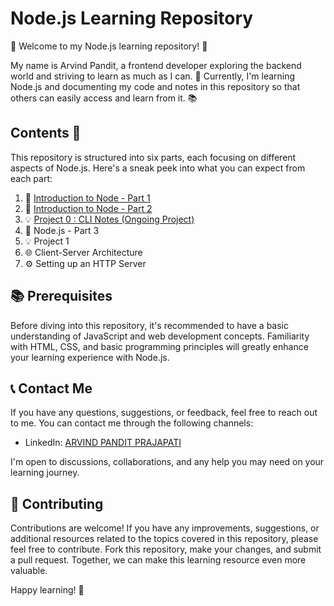 # Node.js Learning Repository

🌟 Welcome to my Node.js learning repository! 🌟

My name is Arvind Pandit, a frontend developer exploring the backend world and striving to learn as much as I can. 🚀 Currently, I'm learning Node.js and documenting my code and notes in this repository so that others can easily access and learn from it. 📚

## Contents 📜

This repository is structured into six parts, each focusing on different aspects of Node.js. Here's a sneak peek into what you can expect from each part:

1. 🌱 [Introduction to Node - Part 1](https://github.com/arvindpndit/nodeJS/blob/master/01%20Intro%20to%20Node-1/node1.md)
2. 🌱 [Introduction to Node - Part 2](https://github.com/arvindpndit/nodeJS/blob/master/02%20Intro%20to%20Node-2/node2.md)
3. 💡 [Project 0 : CLI Notes (Ongoing Project)](https://github.com/arvindpndit/CLI-Notes)
4. 🧠 Node.js - Part 3
5. 💡 Project 1
6. 🌐 Client-Server Architecture
7. ⚙️ Setting up an HTTP Server

## 📚 Prerequisites

Before diving into this repository, it's recommended to have a basic understanding of JavaScript and web development concepts. Familiarity with HTML, CSS, and basic programming principles will greatly enhance your learning experience with Node.js.

## 📞 Contact Me

If you have any questions, suggestions, or feedback, feel free to reach out to me. You can contact me through the following channels:

- LinkedIn: [ARVIND PANDIT PRAJAPATI](https://www.linkedin.com/in/arvindpndit/)

I'm open to discussions, collaborations, and any help you may need on your learning journey.

## 🤝 Contributing

Contributions are welcome! If you have any improvements, suggestions, or additional resources related to the topics covered in this repository, please feel free to contribute. Fork this repository, make your changes, and submit a pull request. Together, we can make this learning resource even more valuable.

Happy learning! 🎉
